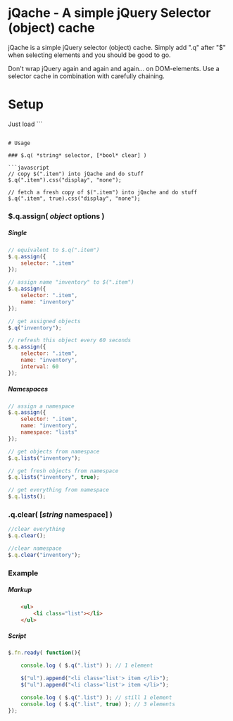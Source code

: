 jQache - A simple jQuery Selector (object) cache
===============================
jQache is a simple jQuery selector (object) cache. Simply add ".q" after "$" when selecting elements and you should be good to go.   

Don't wrap jQuery again and again and again... on DOM-elements. Use a selector cache in combination with carefully chaining.

# Setup

Just load ``` <script src="path/to/js/jqache-0.1.1.min.js"></script>
``` after jQuery.

# Usage

### $.q( *string* selector, [*bool* clear] )

```javascript
// copy $(".item") into jQache and do stuff
$.q(".item").css("display", "none");

// fetch a fresh copy of $(".item") into jQache and do stuff
$.q(".item", true).css("display", "none");
```

### $.q.assign( *object* options )

##### Single

```javascript
// equivalent to $.q(".item")
$.q.assign({
    selector: ".item"
});

// assign name "inventory" to $(".item")
$.q.assign({
    selector: ".item",
    name: "inventory"
});

// get assigned objects
$.q("inventory");

// refresh this object every 60 seconds
$.q.assign({
    selector: ".item",
    name: "inventory",
    interval: 60
});
```

##### Namespaces
```javascript
// assign a namespace
$.q.assign({
    selector: ".item",
    name: "inventory",
    namespace: "lists"
});

// get objects from namespace
$.q.lists("inventory");

// get fresh objects from namespace
$.q.lists("inventory", true);

// get everything from namespace
$.q.lists();
```
### .q.clear( [*string* namespace] )
```javascript
//clear everything
$.q.clear();

//clear namespace
$.q.clear("inventory");
```
### Example

##### Markup
```html
    <ul>
        <li class="list"></li>
    </ul>
```
##### Script
```javascript
$.fn.ready( function(){

    console.log ( $.q(".list") ); // 1 element

    $("ul").append("<li class='list'> item </li>");
    $("ul").append("<li class='list'> item </li>");

    console.log ( $.q(".list") ); // still 1 element
    console.log ( $.q(".list", true) ); // 3 elements
});
```

